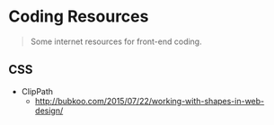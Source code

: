 # Coding Resources #
> Some internet resources for front-end coding.

## CSS ##
*   ClipPath
    * http://bubkoo.com/2015/07/22/working-with-shapes-in-web-design/
